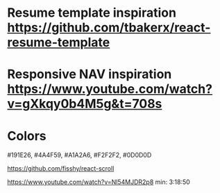 # Resume template inspiration https://github.com/tbakerx/react-resume-template
# Responsive NAV inspiration https://www.youtube.com/watch?v=gXkqy0b4M5g&t=708s

# Colors
#191E26, #4A4F59, #A1A2A6, #F2F2F2, #0D0D0D

https://github.com/fisshy/react-scroll

https://www.youtube.com/watch?v=Nl54MJDR2p8 min: 3:18:50
